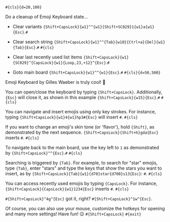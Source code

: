 `#{cls}{d=20,100}`

Do a cleanup of Emoji Keyboard state...
- Clear variants
`{Shift+CapsLock}{w1}^^{w1}{Shift+SC029}1{w1}a{w1}{Esc}`.`#`
- Clear search string
`{Shift+CapsLock}{w1}^^{Tab}{w10}{Ctrl+a}{Del}{w1}{Tab}{Esc}`.`#`
`#{cls}`

- Clear last recently used list items
`{Shift+CapsLock}{w1}{SC029}^{CapsLock}{w1}{Loop,23,+12}^{Esc}`.`#`
- Goto main board
`{Shift+CapsLock}{w1}^^{w1}{Esc}`.`#`
`#{cls}{d=50,500}`

Emoji Keyboard by Gilles Waeber is truly cool! 🤩

You can open/close the keyboard by typing `{Shift+CapsLock}`.
Additionally, `{Esc}` will close it, as shown in this example
`{Shift+CapsLock}{w15}{Esc}`.`#`
`#{cls}`

You can navigate and insert emojis using only key strokes.
For instance, typing `{Shift+CapsLock}{w1}4{w1}hp3#{Esc}` will
insert `#`.
`#{cls}`

If you want to change an emoji's skin tone (or 'flavor'),
hold `{Shift}`, as demonstrated by the next sequence.
`{Shift+CapsLock}{Shift+h}gda{Esc}` inserts `#`.
`#{cls}`

To navigate back to the main board, use the key left to `1`
as demonstrated by `{Shift+CapsLock}^^{Esc}`.`#`
`#{cls}`

Searching is triggered by `{Tab}`. For example, to search
for "star" emojis, type `{Tab}`, enter "stars" and type
the keys that show the stars you want to insert, as by
`{Shift+CapsLock}{Tab}{w1}{d70}star{d700}s13{Esc}`: `#`.
`#{cls}`

You can access recently used emojis by typing `{CapsLock}`.
For instance, `{Shift+CapsLock}{CapsLock}{w1}1234{Esc}` inserts
`#`.
`#{cls}`

`#{Shift+CapsLock}^4g^{Esc}` got it, right? `#{Shift+CapsLock}^1w^{Esc}`.

Of course, you can also use your mouse, customize the hotkeys
for opening and many more settings! Have fun! 😉
`#{Shift+CapsLock}`
`#{exit}`
